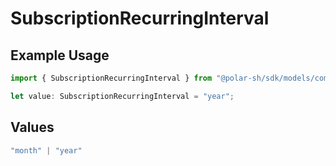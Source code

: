 # SubscriptionRecurringInterval

## Example Usage

```typescript
import { SubscriptionRecurringInterval } from "@polar-sh/sdk/models/components/subscriptionrecurringinterval.js";

let value: SubscriptionRecurringInterval = "year";
```

## Values

```typescript
"month" | "year"
```